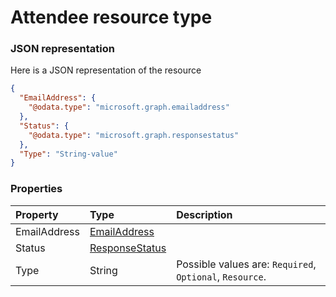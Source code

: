 # Attendee resource type



### JSON representation

Here is a JSON representation of the resource

<!-- {
  "blockType": "resource",
  "optionalProperties": [

  ],
  "@odata.type": "microsoft.graph.attendee"
}-->

```json
{
  "EmailAddress": {
    "@odata.type": "microsoft.graph.emailaddress"
  },
  "Status": {
    "@odata.type": "microsoft.graph.responsestatus"
  },
  "Type": "String-value"
}

```
### Properties
| Property	   | Type	|Description|
|:---------------|:--------|:----------|
|EmailAddress|[EmailAddress](emailaddress.md)||
|Status|[ResponseStatus](responsestatus.md)||
|Type|String| Possible values are: `Required`, `Optional`, `Resource`.|

<!-- uuid: 93713206-fa02-48df-97bb-72304b6d766e
2015-10-25 12:56:09 UTC -->
<!-- {
  "type": "#page.annotation",
  "description": "Attendee resource",
  "keywords": "",
  "section": "documentation",
  "tocPath": ""
}-->